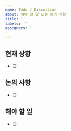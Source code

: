 ```yaml
---
name: Todo / Discussion
about: 해야 할 일 또는 논의 사항
title: ''
labels: ''
assignees: ''

---
```


## 현재 상황
- [ ]
## 논의 사항
- [ ]
## 해야 할 일
- [ ]
